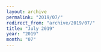 ```yaml
---
layout: archive
permalink: "2019/07/"
redirect_from: "archive/2019/07/"
title: "July 2019"
year: "2019"
month: "07"
---
```

